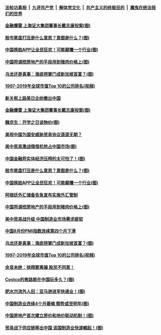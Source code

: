 ####  [法轮功真相](../../../../basic/blob/master/README.md?t=09030639) &nbsp;|&nbsp; [九评共产党](../../../../9ping.md/blob/master/README.md?t=09030639) &nbsp;|&nbsp; [解体党文化](../../../../jtdwh.md/blob/master/README.md?t=09030639)  &nbsp;|&nbsp; [共产主义的终极目的](../../../../gczydzjmd.md/blob/master/README.md?t=09030639) &nbsp;|&nbsp; [魔鬼在统治我们的世界](../../../../mgztzwmdsj.md/blob/master/README.md?t=09030639) 

#### [金融爆雷 上海证大集团董事长戴志康投案(图)](../pages/p5/905916.md?t=09030639) 

#### [股市尾盘打压是什么意思？意图是什么？(图)](../pages/p5/905939.md?t=09030639) 

#### [中国换脸APP让全民狂欢！可能颠覆一个行业(图)](../pages/p5/905915.md?t=09030639) 

#### [中国将调控房地产的手段用到猪肉价格上(图)](../pages/p5/905902.md?t=09030639) 

#### [乌龙还是真事：海底捞掌门成新加坡首富？(图)](../pages/p5/905840.md?t=09030639) 

#### [1997-2019年全球市值Top 10的公司排名(视频)](../pages/p5/905838.md?t=09030639) 

#### [新关税上路美日企纷撤出中国](../pages/p5/905977.md?t=09030639) 

#### [金融爆雷 上海证大集团董事长戴志康投案(图)](../pages/p5/905916.md?t=09030639) 

#### [魏京生：开学之日谈物价(图)](../pages/p5/905968.md?t=09030639) 

#### [美视中国为国安威胁贸易协议遥遥无期？](../pages/p5/905964.md?t=09030639) 

#### [美中贸易激战俄借机抢占中国市场(图)](../pages/p5/905950.md?t=09030639) 

#### [中国金融将实体经济压榨的太可怕了！(图)](../pages/p5/905918.md?t=09030639) 

#### [股市尾盘打压是什么意思？意图是什么？(图)](../pages/p5/905939.md?t=09030639) 

#### [中国换脸APP让全民狂欢！可能颠覆一个行业(图)](../pages/p5/905915.md?t=09030639) 

#### [阿根廷外汇储备告急宣布实施外汇管制](../pages/p5/905911.md?t=09030639) 

#### [中国将调控房地产的手段用到猪肉价格上(图)](../pages/p5/905902.md?t=09030639) 

#### [美中贸易战升级 中国制造业市场需求疲软](../pages/p5/905885.md?t=09030639) 

#### [中国8月份PMI指数连续第四个月下滑](../pages/p5/905884.md?t=09030639) 

#### [乌龙还是真事：海底捞掌门成新加坡首富？(图)](../pages/p5/905840.md?t=09030639) 

#### [1997-2019年全球市值Top 10的公司排名(视频)](../pages/p5/905838.md?t=09030639) 

#### [余音未绝：徐翔要离婚 股民不同意！](../pages/p5/905836.md?t=09030639) 

#### [Costco的套路能在中国玩多久？(图)](../pages/p5/905827.md?t=09030639) 

#### [肥水岂流外人田：亚马逊进军快递业！(图)](../pages/p5/905825.md?t=09030639) 

#### [中国制造业连续4个月萎缩 颓势或至明年(图)](../pages/p5/905683.md?t=09030639) 

#### [中国房地产首次建立房价和地价联动机制！(图)](../pages/p5/905700.md?t=09030639) 

#### [贸易战下供应链移出中国 该国制造业快速崛起！(图)](../pages/p5/905709.md?t=09030639) 

